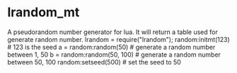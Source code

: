 # lrandom_mt
 A pseudorandom number generator for lua.
 It will return a table used for generate random number.
 lrandom = require("lrandom");
 random:initmt(123)  # 123 is the seed
 a = random:random(50)  # generate a random number between 1, 50
 b = random:random(50, 100)  # generate a random number between 50, 100
 random:setseed(500)  # set the seed to 50
